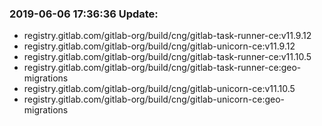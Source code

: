 ### 2019-06-06 17:36:36 Update:

- registry.gitlab.com/gitlab-org/build/cng/gitlab-task-runner-ce:v11.9.12
- registry.gitlab.com/gitlab-org/build/cng/gitlab-unicorn-ce:v11.9.12
- registry.gitlab.com/gitlab-org/build/cng/gitlab-task-runner-ce:v11.10.5
- registry.gitlab.com/gitlab-org/build/cng/gitlab-task-runner-ce:geo-migrations
- registry.gitlab.com/gitlab-org/build/cng/gitlab-unicorn-ce:v11.10.5
- registry.gitlab.com/gitlab-org/build/cng/gitlab-unicorn-ce:geo-migrations
